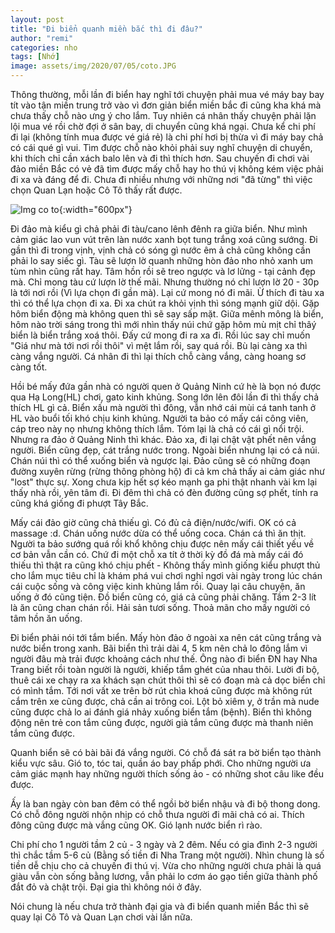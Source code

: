 ```yaml
---
layout: post
title: "Đi biển quanh miền bắc thì đi đâu?"
author: "remi"
categories: nho
tags: [Nhớ]
image: assets/img/2020/07/05/coto.JPG
---
```


Thông thường, mỗi lần đi biển hay nghĩ tới chuyện phải mua vé máy bay bay tít vào tận miền trung trở vào vì đơn giản biển miền bắc đi cũng kha khá mà chưa thấy chỗ nào ưng ý cho lắm. Tuy nhiên cá nhân thấy chuyện phải lặn lội mua vé rồi chờ đợi ở sân bay, di chuyển cũng khá ngại. Chưa kể chi phí đi lại (không tính mua được vé giá rẻ) là chi phí hơi bị thừa vì đi máy bay chả có cái qué gì vui. Tìm được chỗ nào khỏi phải suy nghĩ chuyện di chuyển, khi thích chỉ cần xách balo lên và đi thì thích hơn. Sau chuyến đi chơi vài đảo miền Bắc có vẻ đã tìm được mấy chỗ hay ho thú vị không kém việc phải đi xa và đáng để đi. Chưa đi nhiều nhưng với những nơi "đã từng" thì việc chọn Quan Lạn hoặc Cô Tô thấy rất được.

![Img co to]( {{site.url}}/assets/img/2020/07/05/coto.JPG){:width="600px"}

Đi đảo mà kiểu gì chả phải đi tàu/cano lênh đênh ra giữa biển. Như mình cảm giác lao vun vút trên làn nước xanh bọt tung trắng xoá cũng sướng. Đi gần thì đi trong vịnh, vịnh chả có sóng gì nước êm ả chả cũng không cần phải lo say siếc gì. Tàu sẽ lượn lờ quanh những hòn đảo nho nhỏ xanh um tùm nhìn cũng rất hay. Tâm hồn rồi sẽ treo ngược và lơ lửng - tại cảnh đẹp mà. Chỉ mong tàu cứ lượn lờ thế mãi. Nhưng thường nó chỉ lượn lờ 20 - 30p là tới nơi rồi (Vì lựa chọn đi gần mà). Lại cứ mong nó đi mãi. Ừ thích đi tàu xa thì có thể lựa chọn đi xa. Đi xa chút ra khỏi vịnh thì sóng mạnh giữ dội. Gặp hôm biển động mà không quen thì sẽ say sấp mặt. Giữa mênh mông là biển, hôm nào trời sáng trong thì mới nhìn thấy núi chứ gặp hôm mù mịt chỉ thâý biển là biển trắng xoá thôi. Đấy cứ mong đi ra xa đi. Rồi lúc say chỉ muốn "Giá như mà tới nơi rồi thôi" vì mệt lắm rồi, say quá rồi. Bù lại càng xa thì càng vắng người. Cá nhân đi thì lại thích chỗ càng vắng, càng hoang sơ càng tốt.

Hồi bé mấy đứa gần nhà có người quen ở Quảng Ninh cứ hè là bọn nó được qua Hạ Long(HL) chơi, gato kinh khủng. Song lớn lên đôi lần đi thì thấy chả thích HL gì cả. Biển xấu mà người thì đông, vẫn nhớ cái mùi cá tanh tanh ở HL vào buổi tối khó chịu kinh khủng. Người ta bảo có mấy cái công viên, cáp treo này nọ nhưng không thích lắm. Tóm lại là chả có cái gì nổi trội. Nhưng ra đảo ở Quảng Ninh thì khác. Đảo xa, đi lại chật vật phết nên vắng người. Biển cũng đẹp, cát trắng nước trong. Ngoài biển nhưng lại có cả núi. Chán núi thì có thể xuống biển và ngược lại. Đảo cũng sẽ có những đoạn đường xuyên rừng (rừng thông phòng hộ) đi cả km chả thấy ai cảm giác như "lost" thực sự. Xong chưa kịp hết sợ kéo mạnh ga phi thật nhanh vài km lại thấy nhà rồi, yên tâm đi. Đi đêm thì chả có đèn đường cũng sợ phết, tính ra cũng khá giống đi phượt Tây Bắc.

Mấy cái đảo giờ cũng chả thiếu gì. Có đủ cả điện/nước/wifi. OK có cả massage :d. Chán uống nước dừa có thể uống coca. Chán cá thì ăn thịt. Người ta bảo sướng quá rồi khổ không chịu được nên mấy cái thiết yếu về cơ bản vẫn cần có. Chứ đi một chỗ xa tít ở thời kỳ đồ đá mà mấy cái đó thiếu thì thật ra cũng khó chịu phết - Không thấy mình giống kiểu phượt thủ cho lắm mục tiêu chỉ là khám phá vui chơi nghỉ ngơi vài ngày trong lúc chán cái cuộc sống và công việc kinh khủng lắm rồi. Quay lại câu chuyện, ăn uống ở đó cũng tiện. Đồ biển cũng có, giá cả cũng phải chăng. Tầm 2-3 lít là ăn cũng chan chán rồi. Hải sản tươi sống. Thoả mãn cho mấy người có tâm hồn ăn uống.

Đi biển phải nói tới tắm biển. Mấy hòn đảo ở ngoài xa nên cát cũng trắng và nước biển trong xanh. Bãi biển thì trải dài 4, 5 km nên chả lo đông lắm vì người đâu mà trải được khoảng cách như thế. Ông nào đi biển ĐN hay Nha Trang biết rồi toàn người là người, khiếp tắm ghét của nhau thôi. Lười đi bộ, thuê cái xe chạy ra xa khách sạn chút thôi thì sẽ có đoạn mà cả dọc biển chỉ có mình tắm. Tới nơi vất xe trên bờ rút chìa khoá cũng được mà không rút cắm trên xe cũng được, chả cần ai trông coi. Lột bỏ xiêm y, ở trần mà nude cũng được chả lo ai đánh giá nhảy xuống biển tắm (bệnh). Biển thì không động nên trẻ con tắm cũng được, người già tắm cũng được mà thanh niên tắm cũng được.

Quanh biển sẽ có bài bãi đá vắng người. Có chỗ đá sát ra bờ biển tạo thành kiểu vực sâu. Gió to, tóc tai, quần áo bay phấp phới. Cho những người ưa cảm giác mạnh hay những người thích sống ảo - có những shot câu like đều được.

Ấy là ban ngày còn ban đêm có thể ngồi bờ biển nhậu và đi bộ thong dong. Có chỗ đông người nhộn nhịp có chỗ thưa người đi mãi chả có ai. Thích đông cũng được mà vắng cũng OK. Gió lạnh nước biển rì rào.

Chi phí cho 1 người tầm 2 củ - 3 ngày và 2 đêm. Nếu có gia đình 2-3 người thì chắc tầm 5-6 củ (Bằng số tiền đi Nha Trang một người). Nhìn chung là số tiền dễ chịu cho cả chuyến đi thú vị. Vừa cho những người chưa phải là quá giàu vẫn còn sống bằng lương, vẫn phải lo cơm áo gạo tiền giữa thành phố đắt đỏ và chật trội. Đại gia thì không nói ở đây.

Nói chung là nếu chưa trở thành đại gia và đi biển quanh miền Bắc thì sẽ quay lại Cô Tô và Quan Lạn chơi vài lần nữa.
